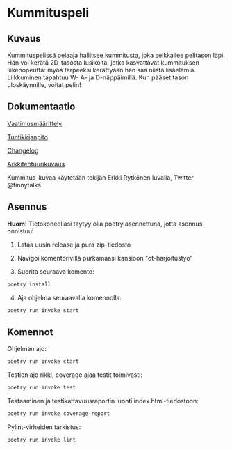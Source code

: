 # Kummituspeli

## Kuvaus

Kummituspelissä pelaaja hallitsee kummitusta, joka seikkailee pelitason läpi. Hän voi kerätä 2D-tasosta lusikoita, jotka kasvattavat kummituksen liikenopeutta: myös tarpeeksi kerättyään hän saa niistä lisäelämiä. Liikkuminen 
tapahtuu W- A- ja D-näppäimillä. Kun pääset tason uloskäynnille, voitat pelin!

## Dokumentaatio

[Vaatimusmäärittely](https://github.com/smausquared/ot-harjoitustyo/blob/master/dokumentaatio/vaatimusmaarittely.md)

[Tuntikirjanpito](https://github.com/smausquared/ot-harjoitustyo/blob/master/dokumentaatio/tuntikirjanpito.md)

[Changelog](https://github.com/smausquared/ot-harjoitustyo/blob/master/dokumentaatio/changelog.md)

[Arkkitehtuurikuvaus](https://github.com/smausquared/ot-harjoitustyo/blob/master/dokumentaatio/arkkitehtuuri.md)

Kummitus-kuvaa käytetään tekijän Erkki Rytkönen luvalla, Twitter @finnytalks

## Asennus

**Huom!** Tietokoneellasi täytyy olla poetry asennettuna, jotta asennus onnistuu!

1. Lataa uusin release ja pura zip-tiedosto

2. Navigoi komentorivillä purkamaasi kansioon "ot-harjoitustyo"

3. Suorita seuraava komento: 
```bash
poetry install
```

4. Aja ohjelma seuraavalla komennolla:
```bash
poetry run invoke start
```

## Komennot

Ohjelman ajo:

```bash
poetry run invoke start
```

~~Testien ajo~~ rikki, coverage ajaa testit toimivasti:

```bash
poetry run invoke test
```

Testaaminen ja testikattavuusraportin luonti index.html-tiedostoon:

```bash
poetry run invoke coverage-report
```

Pylint-virheiden tarkistus:

```bash
poetry run invoke lint
```

